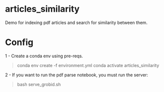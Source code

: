 # articles_similarity
Demo for indexing pdf articles and search for similarity between them.

# Config
1 - Create a conda env using pre-reqs.
> conda env create -f environment.yml
> conda activate articles_similarity

2 - If you want to run the pdf parse notebook, you must run the server:
> bash serve_grobid.sh



